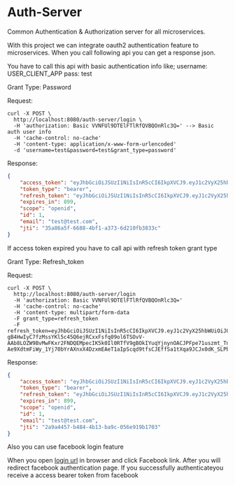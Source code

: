 # Auth-Server
Common Authentication &amp; Authorization server for all microservices.

With this project we can integrate oauth2 authentication feature to microservices. When you call following api you can get a response json.

You have to call this api with basic authentication info like;
username: USER_CLIENT_APP
pass: test

Grant Type: Password

Request:
```curl
curl -X POST \
  http://localhost:8080/auth-server/login \
  -H 'authorization: Basic VVNFUl9DTElFTlRfQVBQOnRlc3Q=' --> Basic auth user info
  -H 'cache-control: no-cache'
  -H 'content-type: application/x-www-form-urlencoded'
  -d 'username=test&password=test&grant_type=password'
```
Response:
```json
{
    "access_token": "eyJhbGciOiJSUzI1NiIsInR5cCI6IkpXVCJ9.eyJ1c2VyX25hbWUiOiJ0ZXN0Iiwic2NvcGUiOlsib3BlbmlkIl0sImlkIjoxLCJleHAiOjE2MjM1Mjg0NzIsImF1dGhvcml0aWVzIjpbIlJFQURfUFJJVklMRUdFIiwiV1JJVEVfUFJJVklMRUdFIl0sImp0aSI6IjM1YTg2YTVmLTY2ODgtNGJmMS1hMzczLTZkMjEwZmIzODMzYyIsImVtYWlsIjoidGVzdEB0ZXN0LmNvbSIsImNsaWVudF9pZCI6IlVTRVJfQ0xJRU5UX0FQUCJ9.t1ExeiQ9q53xiD7ly-mJaqXHuIO5gD67zAusdiY-sAqj54ypiT6Ffe-bbk3U6MKg8A3A7ygqSnSMxNCR6pKCAiHQ7vqvKsgcS_jUGl4ghIm3fu6UhSIvRz5--rbtrWulmXxc1jL-UWwYfcrGnF2Q9vz7vitAzM71MiK8Xw3BgdbBCf6XkMb3kgxDBiJFOpJI9jIr6A0uh6jIsoLbxedxRsEsRKArZskRr5XQTfpS6o7PrWXi72dJX-mdYs9sT6TtIJ7uywyVC6kbhQ27PeR0UBpnB5GOg0l1g5ofEtsnWaUCFX7glA3HmX0jWhpwj9R2rWsV_Js6GlPAQBuUXSMzJg",
    "token_type": "bearer",
    "refresh_token": "eyJhbGciOiJSUzI1NiIsInR5cCI6IkpXVCJ9.eyJ1c2VyX25hbWUiOiJ0ZXN0Iiwic2NvcGUiOlsib3BlbmlkIl0sImF0aSI6IjM1YTg2YTVmLTY2ODgtNGJmMS1hMzczLTZkMjEwZmIzODMzYyIsImlkIjoxLCJleHAiOjE2MjM1MzExNzIsImF1dGhvcml0aWVzIjpbIlJFQURfUFJJVklMRUdFIiwiV1JJVEVfUFJJVklMRUdFIl0sImp0aSI6IjQxMzE2NzRjLTYxYTMtNGZlYy1iYTdmLTc3YTc5Yzk1ZjA5NCIsImVtYWlsIjoidGVzdEB0ZXN0LmNvbSIsImNsaWVudF9pZCI6IlVTRVJfQ0xJRU5UX0FQUCJ9.A1eYYXetc2dqP2_2AU9RYg9dzYDGYkPmLTowO6fDqzIBsHwczci0AvNDcQC-gB4HwIyC7fzMssYKl5c45Q6ejRCxxFsfq09ol6TSOvV-AAb8LOZW9BvMwFKxr2FNDQEMpecIK5k0Il0RTfV9gBOkIYuqYjnynOACJPFpe71uszmt_Tn_kb5aPueQWGP88CO-Ae9XdtmFiWy_1Yj70bYrAXnxX4DzxmEAeT1aIpScqd9tfsCJEffSa1tXqa9JCJx0dK_SLPb0L7klkoQ1JTAM3Jl3W4BLOyn0jVSwbtf3fYPLnOiyfNfB6TUxYY_0mgcsEyhiZQLn0wDl_QSIXkB2MQ",
    "expires_in": 899,
    "scope": "openid",
    "id": 1,
    "email": "test@test.com",
    "jti": "35a86a5f-6688-4bf1-a373-6d210fb3833c"
}
```
If access token expired you have to call api with refresh token grant type

Grant Type: Refresh_token

Request:
```curl
curl -X POST \
  http://localhost:8080/auth-server/login
  -H 'authorization: Basic VVNFUl9DTElFTlRfQVBQOnRlc3Q='
  -H 'cache-control: no-cache'
  -H 'content-type: multipart/form-data 
  -F grant_type=refresh_token
  -F refresh_token=eyJhbGciOiJSUzI1NiIsInR5cCI6IkpXVCJ9.eyJ1c2VyX25hbWUiOiJ0ZXN0Iiwic2NvcGUiOlsib3BlbmlkIl0sImF0aSI6IjM1YTg2YTVmLTY2ODgtNGJmMS1hMzczLTZkMjEwZmIzODMzYyIsImlkIjoxLCJleHAiOjE2MjM1MzExNzIsImF1dGhvcml0aWVzIjpbIlJFQURfUFJJVklMRUdFIiwiV1JJVEVfUFJJVklMRUdFIl0sImp0aSI6IjQxMzE2NzRjLTYxYTMtNGZlYy1iYTdmLTc3YTc5Yzk1ZjA5NCIsImVtYWlsIjoidGVzdEB0ZXN0LmNvbSIsImNsaWVudF9pZCI6IlVTRVJfQ0xJRU5UX0FQUCJ9.A1eYYXetc2dqP2_2AU9RYg9dzYDGYkPmLTowO6fDqzIBsHwczci0AvNDcQC-gB4HwIyC7fzMssYKl5c45Q6ejRCxxFsfq09ol6TSOvV-AAb8LOZW9BvMwFKxr2FNDQEMpecIK5k0Il0RTfV9gBOkIYuqYjnynOACJPFpe71uszmt_Tn_kb5aPueQWGP88CO-Ae9XdtmFiWy_1Yj70bYrAXnxX4DzxmEAeT1aIpScqd9tfsCJEffSa1tXqa9JCJx0dK_SLPb0L7klkoQ1JTAM3Jl3W4BLOyn0jVSwbtf3fYPLnOiyfNfB6TUxYY_0mgcsEyhiZQLn0wDl_QSIXkB2MQ
```
Response:
```json
{
    "access_token": "eyJhbGciOiJSUzI1NiIsInR5cCI6IkpXVCJ9.eyJ1c2VyX25hbWUiOiJ0ZXN0Iiwic2NvcGUiOlsib3BlbmlkIl0sImlkIjoxLCJleHAiOjE2MjM1Mjg5OTMsImF1dGhvcml0aWVzIjpbIlJFQURfUFJJVklMRUdFIiwiV1JJVEVfUFJJVklMRUdFIl0sImp0aSI6IjJhOWE0NDU3LWI0ODQtNGIxMy1iYTljLTA1NmU5MTliMTcwMyIsImVtYWlsIjoidGVzdEB0ZXN0LmNvbSIsImNsaWVudF9pZCI6IlVTRVJfQ0xJRU5UX0FQUCJ9.G8_-Zhm26iefLd4rZsxTpgEgnuCo1po7bN1pZV-FYxynS1rjbL8O_YEfYH0jREChvuLwv5-5E1jD1Q13DqCJwPcwHmKQ0WB07onYNBDN7G2abBBTwYJPZRy_00ivICD5Cv5TdHUH2qZwNpd5Lp6WnF_45pGa0nyTe59CR6oRGGfRJ6hE_bRoh7mkJShq4tv9kk1oCfC94J8wn4RuwqH3AQM-Z9-vmLSlbSsfXDcq3BfQzw3q1kzEjlpqrj0UgbfjuPAdmJ05vNhAE4ZU5iAY0EpCXXrFC5Yz7UbVU7f8xQRcHn2RzctvWdlNvVHAZZg4ZAFnePavLqFLqxwYCT8WBQ",
    "token_type": "bearer",
    "refresh_token": "eyJhbGciOiJSUzI1NiIsInR5cCI6IkpXVCJ9.eyJ1c2VyX25hbWUiOiJ0ZXN0Iiwic2NvcGUiOlsib3BlbmlkIl0sImF0aSI6IjJhOWE0NDU3LWI0ODQtNGIxMy1iYTljLTA1NmU5MTliMTcwMyIsImlkIjoxLCJleHAiOjE2MjM1MzE2MzEsImF1dGhvcml0aWVzIjpbIlJFQURfUFJJVklMRUdFIiwiV1JJVEVfUFJJVklMRUdFIl0sImp0aSI6IjhiYThjZWZmLTllYmUtNGFhZC04NjBjLWVhNDVlZjVjNTVhYyIsImVtYWlsIjoidGVzdEB0ZXN0LmNvbSIsImNsaWVudF9pZCI6IlVTRVJfQ0xJRU5UX0FQUCJ9.B97_Myj8LrSH5Qxuwc31fXym8Bm_8zFD4rX8qrxyLmIQRNDmZTMqdgPgK3OoEpN8fRAQQhESZL1ayE3SM7t_qUVdmWBtOoczc40dCj5kO2d9zUy3AF4_r37zZZ8qHefVFmGnlgffCPwCkiJjqTNN9BUrgvphIJQhsCs0e2aZP9heix__bjs1aLYSL8VKrgokzdDf0MLCHpyNPaIeA78MgriVGyM1LHJkWDXSKxEb7MEQJpS3W2c6q0giJk6urkHqg4kvkJL1hBZE-GBCoI9-WxbDgqDo0qC5L6aJYCftcpcrykrLXv2VA2eTLR0EvnWx8fkWEEJ-5HSQ4796Id8f9A",
    "expires_in": 899,
    "scope": "openid",
    "id": 1,
    "email": "test@test.com",
    "jti": "2a9a4457-b484-4b13-ba9c-056e919b1703"
}
```

Also you can use facebook login feature

When you open [login url](http://localhost:8080/login) in browser and click Facebook link. After you will redirect facebook authentication page. If you successfully authenticateyou receive a access bearer token from facebook 
